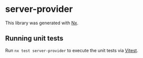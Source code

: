 # server-provider

This library was generated with [Nx](https://nx.dev).

## Running unit tests

Run `nx test server-provider` to execute the unit tests via [Vitest](https://vitest.dev/).
